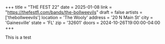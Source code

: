 +++
title = "THE FEST 22"
date = 2025-01-08
link = "https://thefestfl.com/bands/the-bollweevils"
draft = false
artists = ['thebollweevils']
location = 'The Wooly'
address = '20 N Main St'
city = 'Gainesville'
state = 'FL'
zip = '32601'
doors = 2024-10-26T19:00:00-04:00
+++

This is a test
